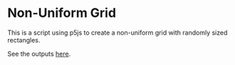 # Non-Uniform Grid

This is a script using p5js to create a non-uniform grid with randomly sized rectangles.

See the outputs [here](https://fjaddison.github.io/random-grid/).
